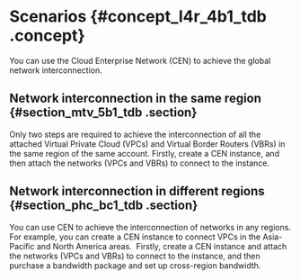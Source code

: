 # Scenarios {#concept_l4r_4b1_tdb .concept}

You can use the Cloud Enterprise Network \(CEN\) to achieve the global network interconnection.

## Network interconnection in the same region {#section_mtv_5b1_tdb .section}

Only two steps are required to achieve the interconnection of all the attached Virtual Private Cloud \(VPCs\) and Virtual Border Routers \(VBRs\) in the same region of the same account. Firstly, create a CEN instance, and then attach the networks \(VPCs and VBRs\) to connect to the instance.

## Network interconnection in different regions {#section_phc_bc1_tdb .section}

You can use CEN to achieve the interconnection of networks in any regions. For example, you can create a CEN instance to connect VPCs in the Asia-Pacific and North America areas.  Firstly, create a CEN instance and attach the networks \(VPCs and VBRs\) to connect to the instance, and then purchase a bandwidth package and set up cross-region bandwidth.

